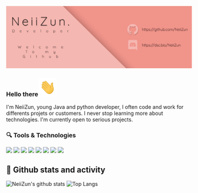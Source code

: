 

<img src="header.png">



### Hello there<img src="wave.gif" height=50>

I'm NeiiZun, young Java and python developer, I often code and work for differents projets or customers. I never stop learning more about technologies. I'm currently open to serious projects.



### 🔍 Tools & Technologies

![](https://img.shields.io/badge/Code%20with-Python-informational?style=flat&logo=python&logoColor=F5B7B1&color=F5B7B1) 
![](https://img.shields.io/badge/Code%20with-Java-informational?style=flat&logo=java&logoColor=F5B7B1&color=F5B7B1) 
![](https://img.shields.io/badge/Using-MySQL-informational?style=flat&logo=mysql&logoColor=F5B7B1&color=F5B7B1)
![](https://img.shields.io/badge/Using-Linux-informational?style=flat&logo=Linux&logoColor=F5B7B1&color=F5B7B1)
![](https://img.shields.io/badge/Using-Guice-informational?style=flat&logo=google&logoColor=F5B7B1&color=F5B7B1)
![](https://img.shields.io/badge/Using-Springboot-informational?style=flat&logo=springboot&logoColor=F5B7B1&color=F5B7B1)
![](https://img.shields.io/badge/Using-Spigot%20and%20Bukkit-informational?style=flat&logo=pickaxe&logoColor=F5B7B1&color=F5B7B1)
![](https://img.shields.io/badge/Using-JDA-informational?style=flat&logo=jda&logoColor=F5B7B1&color=F5B7B1)



## 🌟 Github stats and activity

![NeiiZun's github stats](https://github-readme-stats.vercel.app/api?username=NeiiZun&show_icons=true) ![Top Langs](https://github-readme-stats.vercel.app/api/top-langs/?username=NeiiZun&layout=compact)

